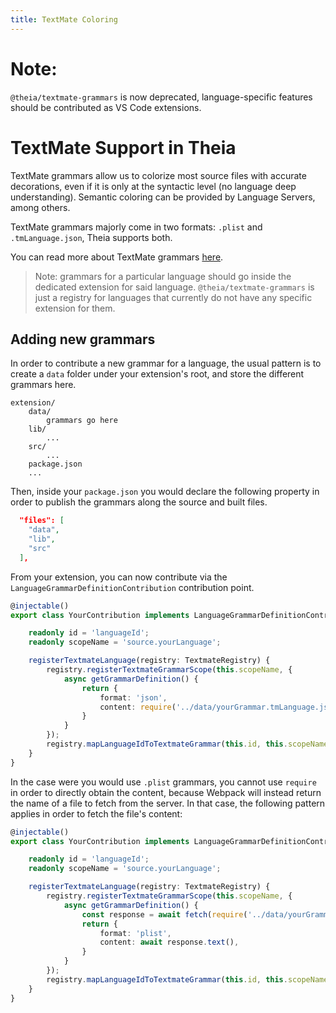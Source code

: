 ```yaml
---
title: TextMate Coloring
---
```


# Note:
`@theia/textmate-grammars` is now deprecated, language-specific features should be contributed as VS Code extensions.

# TextMate Support in Theia

TextMate grammars allow us to colorize most source files with accurate
decorations, even if it is only at the syntactic level (no language deep
understanding). Semantic coloring can be provided by Language Servers, among
others.

TextMate grammars majorly come in two formats: `.plist` and `.tmLanguage.json`,
Theia supports both.

You can read more about TextMate grammars
[here](https://macromates.com/manual/en/language_grammars).

> Note: grammars for a particular language should go inside the dedicated
> extension for said language. `@theia/textmate-grammars` is just a registry for
> languages that currently do not have any specific extension for them.

## Adding new grammars

In order to contribute a new grammar for a language, the usual pattern is to
create a `data` folder under your extension's root, and store the different
grammars here.

```
extension/
    data/
        grammars go here
    lib/
        ...
    src/
        ...
    package.json
    ...
```

Then, inside your `package.json` you would declare the following property in
order to publish the grammars along the source and built files.

```json
  "files": [
    "data",
    "lib",
    "src"
  ],
```

From your extension, you can now contribute via the
`LanguageGrammarDefinitionContribution` contribution point.

```ts
@injectable()
export class YourContribution implements LanguageGrammarDefinitionContribution {

    readonly id = 'languageId';
    readonly scopeName = 'source.yourLanguage';

    registerTextmateLanguage(registry: TextmateRegistry) {
        registry.registerTextmateGrammarScope(this.scopeName, {
            async getGrammarDefinition() {
                return {
                    format: 'json',
                    content: require('../data/yourGrammar.tmLanguage.json'),
                }
            }
        });
        registry.mapLanguageIdToTextmateGrammar(this.id, this.scopeName);
    }
}
```

In the case were you would use `.plist` grammars, you cannot use `require` in
order to directly obtain the content, because Webpack will instead return the
name of a file to fetch from the server. In that case, the following pattern
applies in order to fetch the file's content:

```ts
@injectable()
export class YourContribution implements LanguageGrammarDefinitionContribution {

    readonly id = 'languageId';
    readonly scopeName = 'source.yourLanguage';

    registerTextmateLanguage(registry: TextmateRegistry) {
        registry.registerTextmateGrammarScope(this.scopeName, {
            async getGrammarDefinition() {
                const response = await fetch(require('../data/yourGrammar.plist'));
                return {
                    format: 'plist',
                    content: await response.text(),
                }
            }
        });
        registry.mapLanguageIdToTextmateGrammar(this.id, this.scopeName);
    }
}
```